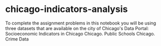 # chicago-indicators-analysis
To complete the assignment problems in this notebook you will be using three datasets that are available on the city of Chicago's Data Portal:  Socioeconomic Indicators in Chicago Chicago. Public Schools Chicago. Crime Data
